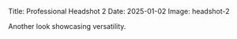 Title: Professional Headshot 2
Date: 2025-01-02
Image: headshot-2

Another look showcasing versatility.
